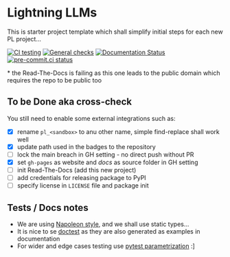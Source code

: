 # Lightning LLMs

This is starter project template which shall simplify initial steps for each new PL project...

[![CI testing](https://github.com/Lightning-AI/lightning-LLMs/actions/workflows/ci-testing.yml/badge.svg?event=push)](https://github.com/Lightning-AI/lightning-LLMs/actions/workflows/ci-testing.yml)
[![General checks](https://github.com/Lightning-AI/lightning-LLMs/actions/workflows/ci-checks.yml/badge.svg?event=push)](https://github.com/Lightning-AI/lightning-LLMs/actions/workflows/ci-checks.yml)
[![Documentation Status](https://readthedocs.org/projects/lightning-LLMs/badge/?version=latest)](https://lightning-LLMs.readthedocs.io/en/latest/?badge=latest)
[![pre-commit.ci status](https://results.pre-commit.ci/badge/github/Lightning-AI/lightning-LLMs/main.svg?badge_token=mqheL1-cTn-280Vx4cJUdg)](https://results.pre-commit.ci/latest/github/Lightning-AI/lightning-LLMs/main?badge_token=mqheL1-cTn-280Vx4cJUdg)

\* the Read-The-Docs is failing as this one leads to the public domain which requires the repo to be public too

## To be Done aka cross-check

You still need to enable some external integrations such as:

- [x] rename `pl_<sandbox>` to anu other name, simple find-replace shall work well
- [x] update path used in the badges to the repository
- [ ] lock the main breach in GH setting - no direct push without PR
- [x] set `gh-pages` as website and _docs_ as source folder in GH setting
- [ ] init Read-The-Docs (add this new project)
- [ ] add credentials for releasing package to PyPI
- [ ] specify license in `LICENSE` file and package init

## Tests / Docs notes

- We are using [Napoleon style,](https://www.sphinx-doc.org/en/master/usage/extensions/napoleon.html) and we shall use static types...
- It is nice to se [doctest](https://docs.python.org/3/library/doctest.html) as they are also generated as examples in documentation
- For wider and edge cases testing use [pytest parametrization](https://docs.pytest.org/en/stable/parametrize.html) :\]
